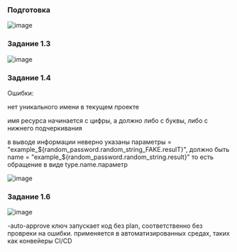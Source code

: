 ### Подготовка

![image](https://github.com/user-attachments/assets/222ade60-a6d9-4a30-91d4-60caec608345)

### Задание 1.3

![image](https://github.com/user-attachments/assets/9ce2a505-65f7-4788-b9bb-699a73d42972)


### Задание 1.4

Ошибки:

нет уникального имени в текущем проекте

имя ресурса начинается с цифры, а должно либо с буквы, либо с нижнего подчеркивания

 в выводе информации неверно указаны параметры  = "example_${random_password.random_string_FAKE.resulT}", должно быть name  = "example_${random_password.random_string.result}"
то есть обращение в виде type.name.параметр


![image](https://github.com/user-attachments/assets/7447aecb-1f78-47f2-a438-7adfd0ece6ba)

### Задание 1.6

![image](https://github.com/user-attachments/assets/8b01d9a9-aab8-47e7-9db3-f20b3b8fd721)

-auto-approve ключ запускает код без  plan, соответственно без провреки на ошибки. применяется в автоматизированных средах, таких как конвейеры CI/CD
